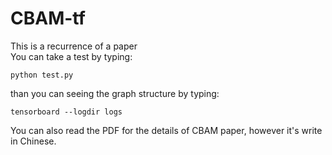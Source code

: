 # CBAM-tf
This is a recurrence of a paper  
You can take a test by typing: 
 
    python test.py   

than you can seeing the graph structure by typing:   
      
    tensorboard --logdir logs  

You can also read the PDF for the details of CBAM paper, however it's write in Chinese.
